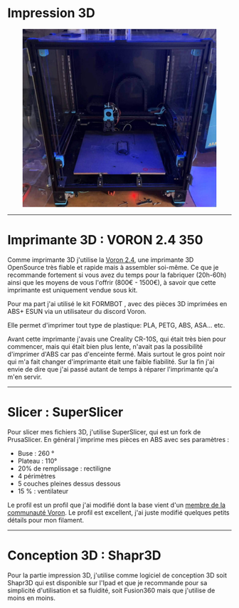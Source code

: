 # Impression 3D

<p align="center">
  <img src=imprimante.jpg height = "400">
</p>

---
# Imprimante 3D : VORON 2.4 350

Comme imprimante 3D j'utilise la <a href="https://vorondesign.com/voron2.4" target="_blank">Voron 2.4</a>, une imprimante 3D OpenSource très fiable et rapide mais à assembler soi-même. Ce que je recommande fortement si vous avez du temps pour la fabriquer (20h-60h) ainsi que les moyens de vous l'offrir (800€ - 1500€), à savoir que cette imprimante est uniquement vendue sous kit.

Pour ma part j'ai utilisé le kit FORMBOT , avec des pièces 3D imprimées en ABS+ ESUN via un utilisateur du discord Voron.

Elle permet d'imprimer tout type de plastique: PLA, PETG, ABS, ASA... etc.

Avant cette imprimante j'avais une Creality CR-10S, qui était très bien pour commencer, mais qui était bien plus lente, n'avait pas la possibilité d'imprimer d'ABS car pas d'enceinte fermé.
Mais surtout le gros point noir qui m'a fait changer d'imprimante était une faible fiabilité. Sur la fin j'ai envie de dire que j'ai passé autant de temps à réparer l'imprimante qu'a m'en servir.

---
# Slicer : SuperSlicer

Pour slicer mes fichiers 3D, j'utilise SuperSlicer, qui est un fork de PrusaSlicer.
En général j'imprime mes pièces en ABS avec ses paramètres :
- Buse : 260 °
- Plateau : 110°
- 20% de remplissage : rectiligne
- 4 périmètres
- 5 couches pleines dessus dessous
- 15 % : ventilateur

Le profil est un profil que j'ai modifié dont la base vient d'un <a href = "https://github.com/AndrewEllis93/Ellis-SuperSlicer-Profiles">membre de la communauté Voron</a>. Le profil est excellent, j'ai juste modifié quelques petits détails pour mon filament.

---
# Conception 3D : Shapr3D

Pour la partie impression 3D, j'utilise comme logiciel de conception 3D soit Shapr3D qui est disponible sur l'Ipad et que je recommande pour sa simplicité d'utilisation et sa fluidité, soit Fusion360 mais que j'utilise de moins en moins.
